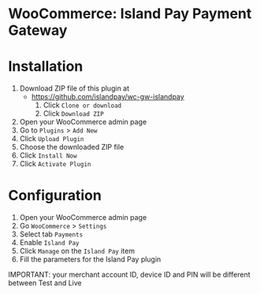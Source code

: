 # WooCommerce: Island Pay Payment Gateway

# Installation

1. Download ZIP file of this plugin at
    * https://github.com/islandpay/wc-gw-islandpay
      1. Click `Clone or download`
      1. Click `Download ZIP`
1. Open your WooCommerce admin page
1. Go to `Plugins` > `Add New`
1. Click `Upload Plugin`
1. Choose the downloaded ZIP file
1. Click `Install Now`
1. Click `Activate Plugin`

# Configuration

1. Open your WooCommerce admin page
1. Go `WooCommerce` > `Settings`
1. Select tab `Payments`
1. Enable `Island Pay`
1. Click `Manage` on the `Island Pay` item
1. Fill the parameters for the Island Pay plugin

IMPORTANT: your merchant account ID, device ID and PIN will be different between Test and Live
